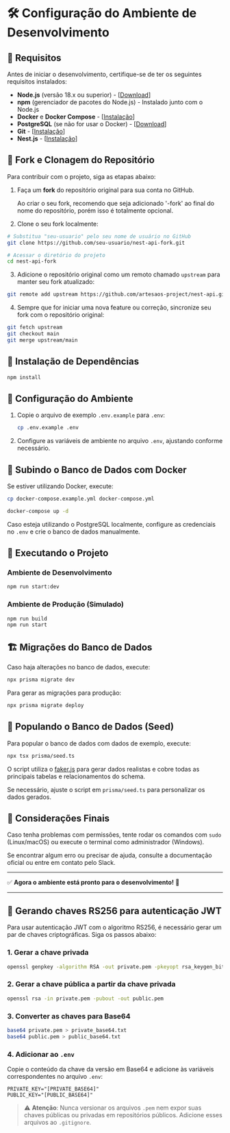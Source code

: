 # 🛠️ Configuração do Ambiente de Desenvolvimento

## 📌 Requisitos

Antes de iniciar o desenvolvimento, certifique-se de ter os seguintes requisitos instalados:

- **Node.js** (versão 18.x ou superior) - [[Download](https://nodejs.org/)]
- **npm** (gerenciador de pacotes do Node.js) - Instalado junto com o Node.js
- **Docker** e **Docker Compose** - [[Instalação](https://www.docker.com/get-started)]
- **PostgreSQL** (se não for usar o Docker) - [[Download](https://www.postgresql.org/download/)]
- **Git** - [[Instalação](https://git-scm.com/downloads)]
- **Nest.js** - [[Instalação](https://docs.nestjs.com/)]

## 📂 Fork e Clonagem do Repositório

Para contribuir com o projeto, siga as etapas abaixo:

1. Faça um **fork** do repositório original para sua conta no GitHub.

   Ao criar o seu fork, recomendo que seja adicionado '-fork' ao final do nome do repositório, porém isso é totalmente opcional.
2. Clone o seu fork localmente:

```sh
# Substitua "seu-usuario" pelo seu nome de usuário no GitHub
git clone https://github.com/seu-usuario/nest-api-fork.git

# Acessar o diretório do projeto
cd nest-api-fork
```

3. Adicione o repositório original como um remoto chamado `upstream` para manter seu fork atualizado:

```sh
git remote add upstream https://github.com/artesaos-project/nest-api.git
```

4. Sempre que for iniciar uma nova feature ou correção, sincronize seu fork com o repositório original:

```sh
git fetch upstream
git checkout main
git merge upstream/main
```

## 📆 Instalação de Dependências

```sh
npm install
```

## 🔧 Configuração do Ambiente

1. Copie o arquivo de exemplo `.env.example` para `.env`:

   ```sh
   cp .env.example .env
   ```

2. Configure as variáveis de ambiente no arquivo `.env`, ajustando conforme necessário.

## 🐳 Subindo o Banco de Dados com Docker

Se estiver utilizando Docker, execute:

```sh
cp docker-compose.example.yml docker-compose.yml

docker-compose up -d
```

Caso esteja utilizando o PostgreSQL localmente, configure as credenciais no `.env` e crie o banco de dados manualmente.

## 🚀 Executando o Projeto

### Ambiente de Desenvolvimento

```sh
npm run start:dev
```

### Ambiente de Produção (Simulado)

```sh
npm run build
npm run start
```

## 🏗️ Migrações do Banco de Dados

Caso haja alterações no banco de dados, execute:

```sh
npx prisma migrate dev
```

Para gerar as migrações para produção:

```sh
npx prisma migrate deploy
```

## 🌱 Populando o Banco de Dados (Seed)

Para popular o banco de dados com dados de exemplo, execute:

```sh
npx tsx prisma/seed.ts
```

O script utiliza o [faker.js](https://fakerjs.dev/) para gerar dados realistas e cobre todas as principais tabelas e relacionamentos do schema.

Se necessário, ajuste o script em `prisma/seed.ts` para personalizar os dados gerados.

## 📌 Considerações Finais

Caso tenha problemas com permissões, tente rodar os comandos com `sudo` (Linux/macOS) ou execute o terminal como administrador (Windows).

Se encontrar algum erro ou precisar de ajuda, consulte a documentação oficial ou entre em contato pelo Slack.

---

✅ **Agora o ambiente está pronto para o desenvolvimento!** 🚀

---

## 🔐 Gerando chaves RS256 para autenticação JWT

Para usar autenticação JWT com o algoritmo RS256, é necessário gerar um par de chaves criptográficas. Siga os passos abaixo:

### 1. Gerar a chave privada

```bash
openssl genpkey -algorithm RSA -out private.pem -pkeyopt rsa_keygen_bits:2048
```

### 2. Gerar a chave pública a partir da chave privada

```bash
openssl rsa -in private.pem -pubout -out public.pem
```

### 3. Converter as chaves para Base64

```bash
base64 private.pem > private_base64.txt
base64 public.pem > public_base64.txt
```

### 4. Adicionar ao `.env`

Copie o conteúdo da chave  da versão em Base64 e adicione às variáveis correspondentes no arquivo `.env`:

```env
PRIVATE_KEY="[PRIVATE_BASE64]"
PUBLIC_KEY="[PUBLIC_BASE64]"
```

> ⚠️ **Atenção**: Nunca versionar os arquivos `.pem` nem expor suas chaves públicas ou privadas em repositórios públicos. Adicione esses arquivos ao `.gitignore`.